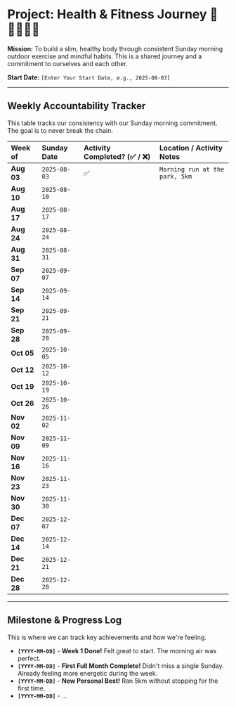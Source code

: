 # Project: Health & Fitness Journey 🥗🏃‍♂️🏃‍♀️

**Mission:** To build a slim, healthy body through consistent Sunday morning outdoor exercise and mindful habits. This is a shared journey and a commitment to ourselves and each other.

**Start Date:** `[Enter Your Start Date, e.g., 2025-08-03]`

---

## Weekly Accountability Tracker

This table tracks our consistency with our Sunday morning commitment. The goal is to never break the chain.

| Week of | Sunday Date | Activity Completed? (✅ / ❌) | Location / Activity Notes |
| :--- | :--- | :--- | :--- |
| **Aug 03** | `2025-08-03` | ✅ | `Morning run at the park, 5km` |
| **Aug 10** | `2025-08-10` | | |
| **Aug 17** | `2025-08-17` | | |
| **Aug 24** | `2025-08-24` | | |
| **Aug 31** | `2025-08-31` | | |
| **Sep 07** | `2025-09-07` | | |
| **Sep 14** | `2025-09-14` | | |
| **Sep 21** | `2025-09-21` | | |
| **Sep 28** | `2025-09-28` | | |
| **Oct 05** | `2025-10-05` | | |
| **Oct 12** | `2025-10-12` | | |
| **Oct 19** | `2025-10-19` | | |
| **Oct 26** | `2025-10-26` | | |
| **Nov 02** | `2025-11-02` | | |
| **Nov 09** | `2025-11-09` | | |
| **Nov 16** | `2025-11-16` | | |
| **Nov 23** | `2025-11-23` | | |
| **Nov 30** | `2025-11-30` | | |
| **Dec 07** | `2025-12-07` | | |
| **Dec 14** | `2025-12-14` | | |
| **Dec 21** | `2025-12-21` | | |
| **Dec 28** | `2025-12-28` | | |

---

## Milestone & Progress Log

This is where we can track key achievements and how we're feeling.

*   **`[YYYY-MM-DD]`** - **Week 1 Done!** Felt great to start. The morning air was perfect.
*   **`[YYYY-MM-DD]`** - **First Full Month Complete!** Didn't miss a single Sunday. Already feeling more energetic during the week.
*   **`[YYYY-MM-DD]`** - **New Personal Best!** Ran 5km without stopping for the first time.
*   **`[YYYY-MM-DD]`** - ...

